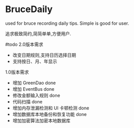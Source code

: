 # BruceDaily
used for bruce recording daily tips.
Simple is good for user.

追求极致简约,简简单单,方便用户.

#todo
2.0版本需求

- 改变日期规则,支持日历选择日期
- 支持按日、月、年显示

1.0版本需求

- 增加 GreenDao done
- 增加 EventBus done
- 修改金额输入规则 done
- 代码扫描 done
- 增加内存泄漏检测和 UI 卡顿检测 done
- 增加数据库本地备份和恢复功能 done
- 增加加密算法加密本地数据库